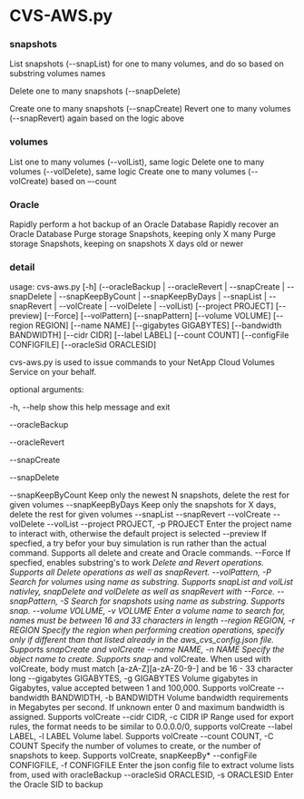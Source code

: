 # CVS-AWS.py #

### snapshots ###
List snapshots (--snapList) for one to many volumes, and do so based on substring volumes names

Delete one to many snapshots (--snapDelete)

Create one to many snapshots (--snapCreate)
Revert one to many volumes (--snapRevert) again based on the logic above

### volumes ###
List one to many volumes (--volList), same logic
Delete one to many volumes (--volDelete), same logic
Create one to many volumes (--volCreate) based on –-count

### Oracle ###
Rapidly perform a hot backup of an Oracle Database
Rapidly recover an Oracle Database
Purge storage Snapshots, keeping only X many
Purge storage Snapshots, keeping on snapshots X days old or newer

### detail ###
usage: cvs-aws.py [-h]
                  (--oracleBackup | --oracleRevert | --snapCreate | --snapDelete | --snapKeepByCount | --snapKeepByDays | --snapList | --snapRevert | --volCreate | --volDelete | --volList)
                  [--project PROJECT] [--preview] [--Force] [--volPattern]
                  [--snapPattern] [--volume VOLUME] [--region REGION]
                  [--name NAME] [--gigabytes GIGABYTES]
                  [--bandwidth BANDWIDTH] [--cidr CIDR] [--label LABEL]
                  [--count COUNT] [--configFile CONFIGFILE]
                  [--oracleSid ORACLESID]

cvs-aws.py is used to issue commands to your NetApp Cloud Volumes Service on your behalf.

optional arguments:

  -h, --help            show this help message and exit
  
  --oracleBackup
  
  --oracleRevert
  
  --snapCreate
  
  --snapDelete
  
  --snapKeepByCount     Keep only the newest N snapshots, delete the rest for given volumes
  --snapKeepByDays      Keep only the snapshots for X days, delete the rest for given volumes
  --snapList
  --snapRevert
  --volCreate
  --volDelete
  --volList
  --project PROJECT, -p PROJECT
                        Enter the project name to interact with, otherwise the
                        default project is selected
  --preview             If specfied, a try befor your buy simulation is run
                        rather than the actual command. Supports all delete
                        and create and Oracle commands.
  --Force               If specfied, enables substring's to work *Delete and
                        Revert operations. Supports all *Delete operations as
                        well as snapRevert.
  --volPattern, -P      Search for volumes using name as substring. Supports
                        snapList and volList nativley, snapDelete and
                        volDelete as well as snapRevert with --Force.
  --snapPattern, -S     Search for snapshots using name as substring. Supports
                        snap*.
  --volume VOLUME, -v VOLUME
                        Enter a volume name to search for, names must be
                        between 16 and 33 characters in length 
  --region REGION, -r REGION
                        Specify the region when performing creation
                        operations, specify only if different than that listed
                        already in the aws_cvs_config.json file. Supports
                        snapCreate and volCreate
  --name NAME, -n NAME  Specify the object name to create. Supports snap* and
                        volCreate. When used with volCreate, body must match
                        [a-zA-Z][a-zA-Z0-9-] and be 16 - 33 character long
  --gigabytes GIGABYTES, -g GIGABYTES
                        Volume gigabytes in Gigabytes, value accepted between
                        1 and 100,000. Supports volCreate
  --bandwidth BANDWIDTH, -b BANDWIDTH
                        Volume bandwidth requirements in Megabytes per second.
                        If unknown enter 0 and maximum bandwidth is assigned.
                        Supports volCreate
  --cidr CIDR, -c CIDR  IP Range used for export rules, the format needs to be
                        similar to 0.0.0.0/0, supports volCreate
  --label LABEL, -l LABEL
                        Volume label. Supports volCreate
  --count COUNT, -C COUNT
                        Specify the number of volumes to create, or the number
                        of snapshots to keep. Supports volCreate, snapKeepBy*
  --configFile CONFIGFILE, -f CONFIGFILE
                        Enter the json config file to extract volume lists
                        from, used with oracleBackup
  --oracleSid ORACLESID, -s ORACLESID
                        Enter the Oracle SID to backup
